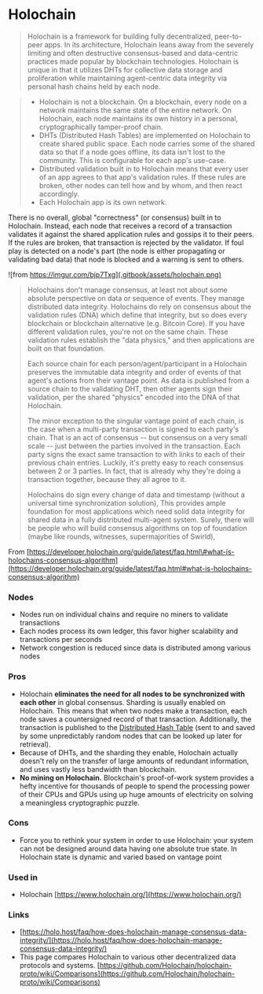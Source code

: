 # Holochain

> Holochain is a framework for building fully decentralized, peer-to-peer apps. In its architecture, Holochain leans away from the severely limiting and often destructive consensus-based and data-centric practices made popular by blockchain technologies. Holochain is unique in that it utilizes DHTs for collective data storage and proliferation while maintaining agent-centric data integrity via personal hash chains held by each node.

> * Holochain is not a blockchain. On a blockchain, every node on a network maintains the same state of the entire network. On Holochain, each node maintains its own history in a personal, cryptographically tamper-proof chain.
> * DHTs \(Distributed Hash Tables\) are implemented on Holochain to create shared public space. Each node carries some of the shared data so that if a node goes offline, its data isn't lost to the community. This is configurable for each app's use-case.
> * Distributed validation built in to Holochain means that every user of an app agrees to that app's validation rules. If these rules are broken, other nodes can tell how and by whom, and then react accordingly.
> * Each Holochain app is its own network.

There is no overall, global "correctness" \(or consensus\) built in to Holochain. Instead, each node that receives a record of a transaction validates it against the shared application rules and gossips it to their peers. If the rules are broken, that transaction is rejected by the validator. If foul play is detected on a node's part \(the node is either propagating or validating bad data\) that node is blocked and a warning is sent to others. 

![from https://imgur.com/bjp7Txg](.gitbook/assets/holochain.png)

> Holochains don't manage consensus, at least not about some absolute perspective on data or sequence of events. They manage distributed data integrity. Holochains do rely on consensus about the validation rules \(DNA\) which define that integrity, but so does every blockchain or blockchain alternative \(e.g. Bitcoin Core\). If you have different validation rules, you're not on the same chain. These validation rules establish the "data physics," and then applications are built on that foundation.
>
> Each source chain for each person/agent/participant in a Holochain preserves the immutable data integrity and order of events of that agent's actions from their vantage point. As data is published from a source chain to the validating DHT, then other agents sign their validation, per the shared "physics" encoded into the DNA of that Holochain.
>
> The minor exception to the singular vantage point of each chain, is the case when a multi-party transaction is signed to each party's chain. That is an act of consensus -- but consensus on a very small scale -- just between the parties involved in the transaction. Each party signs the exact same transaction to with links to each of their previous chain entries. Luckily, it's pretty easy to reach consensus between 2 or 3 parties. In fact, that is already why they're doing a transaction together, because they all agree to it.
>
> Holochains do sign every change of data and timestamp \(without a universal time synchronization solution\), This provides ample foundation for most applications which need solid data integrity for shared data in a fully distributed multi-agent system. Surely, there will be people who will build consensus algorithms on top of foundation \(maybe like rounds, witnesses, supermajorities of Swirld\),

From [https://developer.holochain.org/guide/latest/faq.html\#what-is-holochains-consensus-algorithm](https://developer.holochain.org/guide/latest/faq.html#what-is-holochains-consensus-algorithm)

### Nodes

* Nodes run on individual chains and require no miners to validate transactions
* Each nodes process its own ledger, this favor higher scalability and transactions per seconds
* Network congestion is reduced since data is distributed among various nodes

### Pros

* Holochain **eliminates the need for all nodes to be synchronized with each other** in global consensus. Sharding is usually enabled on Holochain. This means that when two nodes make a transaction, each node saves a countersigned record of that transaction. Additionally, the transaction is published to the [Distributed Hash Table](https://www.youtube.com/watch?v=FhF_kvgfEZM) \(sent to and saved by some unpredictably random nodes that can be looked up later for retrieval\).
* Because of DHTs, and the sharding they enable, Holochain actually doesn't rely on the transfer of large amounts of redundant information, and uses vastly less bandwidth than blockchain.
* **No mining on Holochain.** Blockchain's proof-of-work system provides a hefty incentive for thousands of people to spend the processing power of their CPUs and GPUs using up huge amounts of electricity on solving a meaningless cryptographic puzzle.

### Cons

* Force you to rethink your system in order to use Holochain: your system can not be designed around data having one absolute true state. In Holochain state is dynamic and varied based on vantage point

### Used in

* Holochain [https://www.holochain.org/](https://www.holochain.org/)

### Links

* [https://holo.host/faq/how-does-holochain-manage-consensus-data-integrity/](https://holo.host/faq/how-does-holochain-manage-consensus-data-integrity/)
* This page compares Holochain to various other decentralized data protocols and systems.  [https://github.com/Holochain/holochain-proto/wiki/Comparisons](https://github.com/Holochain/holochain-proto/wiki/Comparisons)











